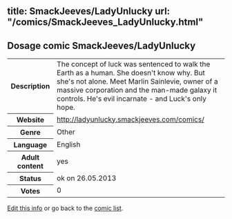 title: SmackJeeves/LadyUnlucky
url: "/comics/SmackJeeves_LadyUnlucky.html"
---
Dosage comic SmackJeeves/LadyUnlucky
-----------------------------------------

<p id="msg"></p>
<script type="text/javascript">
if (window.location.search === '?edit_info_mail=sent_ok') {
  var elem = document.getElementById("msg");
  elem.innerHTML = 'Edited information sucessfully sent for review, which is usually done daily. Thanks!';
  elem.className = 'ok';
}
</script>
<table class="comicinfo">
<tr>
<th>Description</th><td>The concept of luck was sentenced to walk the Earth as a human. She doesn't know why. But she's not alone. Meet Marlin Sainlevie, owner of a massive corporation and the man-made galaxy it controls. He's evil incarnate - and Luck's only hope.</td>
</tr>
<tr>
<th>Website</th><td><a href="http://ladyunlucky.smackjeeves.com/comics/">http://ladyunlucky.smackjeeves.com/comics/</a></td>
</tr>
<tr>
<th>Genre</th><td>Other</td>
</tr>
<tr>
<th>Language</th><td>English</td>
</tr>
<tr>
<th>Adult content</th><td>yes</td>
</tr>
<tr>
<th>Status</th><td>ok on 26.05.2013</td>
</tr>
<tr>
<th>Votes</th><td>0</td>
</tr>
</table>

[Edit this info](SmackJeeves_LadyUnlucky_edit.html) or go back to the [comic list](../comic-index.html).
